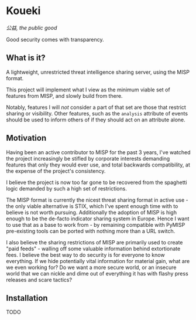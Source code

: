 # Koueki

*公益, the public good*

Good security comes with transparency.

## What is it?

A lightweight, unrestricted threat intelligence sharing server,
using the MISP format.

This project will implement what I view as the minimum viable
set of features from MISP, and slowly build from there.

Notably, features I will *not* consider a part of that set are
those that restrict sharing or visibility. Other features,
such as the `analysis` attribute of events should be used
to inform others of if they should act on an attribute alone.


## Motivation

Having been an active contributor to MISP for the past 3 years,
I've watched the project increasingly be stifled by corporate
interests demanding features that only they would ever use,
and total backwards compatibility, at the expense of the
project's consistency. 

I believe the project is now too far gone to be recovered from
the spaghetti logic demanded by such a high set of restrictions.

The MISP format is currently the nicest threat sharing format
in active use - the only viable alternative is STIX, which
I've spent enough time with to believe is not worth pursuing.
Additionally the adoption of MISP is high enough to be the
de-facto indicator sharing system in Europe. Hence I want
to use that as a base to work from - by remaining compatible
with PyMISP pre-existing tools can be ported with nothing more
than a URL switch.

I also believe the sharing restrictions of MISP are primarily
used to create "paid feeds" - walling off some valuable
information behind extortionate fees. I believe the best
way to do security is for everyone to know everything. If
we hide potentially vital information for material gain,
what are we even working for? Do we want a more secure world,
or an insecure world that we can nickle and dime out of everything it
has with flashy press releases and scare tactics? 

## Installation

TODO
